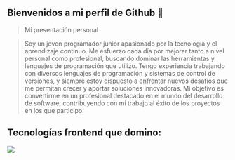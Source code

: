 ## Bienvenidos a mi perfil de Github 👋


> Mi presentación personal

> Soy un joven programador junior apasionado por la tecnología y el aprendizaje continuo. Me esfuerzo cada día por mejorar tanto a nivel personal como profesional, buscando dominar las herramientas y lenguajes de programación que utilizo. Tengo experiencia trabajando con diversos lenguajes de programación y sistemas de control de versiones, y siempre estoy dispuesto a enfrentar nuevos desafíos que me permitan crecer y aportar soluciones innovadoras. Mi objetivo es convertirme en un profesional destacado en el mundo del desarrollo de software, contribuyendo con mi trabajo al éxito de los proyectos en los que participo.

## Tecnologías frontend que domino:
<p align="left">
  <a href="https://skillicons.dev">
    <img src="https://skillicons.dev/icons?i=css,html,js,react,angular,git,github,vue,sass&perline=12" />
  </a>
</p>
<br>




